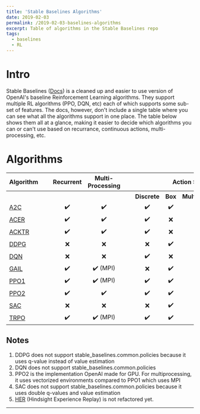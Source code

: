 ```yaml
---
title: 'Stable Baselines Algorithms'
date: 2019-02-03
permalink: /2019-02-03-baselines-algorithms
excerpt: Table of algorithms in the Stable Baselines repo
tags:
  - baselines
  - RL
---
```


# Intro

Stable Baselines (<a href="https://stable-baselines.readthedocs.io/en/master/index.html">Docs</a>) is a cleaned up and easier to use version of OpenAI's baseline Reinforcement Learning algorithms. They support multiple RL algorithms (PPO, DQN, etc) each of which supports some sub-set of features. The docs, however, don't include a single table where you can see what all the algorithms support in one place. The table below shows them all at a glance, making it easier to decide which algorithms you can or can't use based on recurrance, continuous actions, multi-processing, etc.

# Algorithms

<style>
td.centered {
    text-align: center;
}
td.extra_space {
    padding-left: 2em;
}
th.centered {
    text-align: center;
}
th.fixed {
    width: 5em;
}
th.extra_space {
    padding-left: 2em;
}
</style>

<table>
    <tr><th>Algorithm</th>
        <th class="centered extra_space">Recurrent</th><th>Multi-Processing</th>
            <th colspan="4" class="centered">Action Spaces</th><th colspan="4" class="centered">Observation Spaces</th></tr>
    <tr><th></th><th></th><th></th>
            <th class="fixed extra_space">Discrete</th><th class="fixed">Box</th><th class="fixed">MultiDiscrete</th><th class="fixed">MultiBinary</th>
            <th class="fixed extra_space">Discrete</th><th class="fixed">Box</th><th class="fixed">MultiDiscrete</th><th class="fixed">MultiBinary</th>
    </tr>
    <tr><td><a href="https://stable-baselines.readthedocs.io/en/master/modules/a2c.html">A2C</a></td>
        <td class="centered extra_space">✔️</td><td class="centered">✔️</td>
        <td class="centered extra_space">✔️</td><td class="centered">✔️</td><td class="centered">✔️</td><td class="centered">✔️</td>
        <td class="centered extra_space">✔️</td><td class="centered">✔️</td><td class="centered">✔️</td><td class="centered">✔️</td>
    </tr>
    <tr><td><a href="https://stable-baselines.readthedocs.io/en/master/modules/acer.html">ACER</a></td>
        <td class="centered extra_space">✔️</td><td class="centered">✔️</td>
        <td class="centered extra_space">✔️</td><td class="centered">❌</td><td class="centered">❌</td><td class="centered">❌</td>
        <td class="centered extra_space">✔️</td><td class="centered">✔️</td><td class="centered">✔️</td><td class="centered">✔️</td>
    </tr>
    <tr><td><a href="https://stable-baselines.readthedocs.io/en/master/modules/acktr.html">ACKTR</a></td>
        <td class="centered extra_space">✔️</td><td class="centered">✔️</td>
        <td class="centered extra_space">✔️</td><td class="centered">❌</td><td class="centered">❌</td><td class="centered">❌</td>
        <td class="centered extra_space">✔️</td><td class="centered">✔️</td><td class="centered">✔️</td><td class="centered">✔️</td>
    </tr>
    <tr><td><a href="https://stable-baselines.readthedocs.io/en/master/modules/ddpg.html">DDPG</a></td>
        <td class="centered extra_space">❌</td><td class="centered">❌</td>
        <td class="centered extra_space">❌</td><td class="centered">✔️</td><td class="centered">❌</td><td class="centered">❌</td>
        <td class="centered extra_space">✔️</td><td class="centered">✔️</td><td class="centered">✔️</td><td class="centered">✔️</td>
    </tr>
    <tr><td><a href="https://stable-baselines.readthedocs.io/en/master/modules/dqn.html">DQN</a></td>
        <td class="centered extra_space">❌</td><td class="centered">❌</td>
        <td class="centered extra_space">✔️</td><td class="centered">❌</td><td class="centered">❌</td><td class="centered">❌</td>
        <td class="centered extra_space">✔️</td><td class="centered">✔️</td><td class="centered">✔️</td><td class="centered">✔️</td>
    </tr>
    <tr><td><a href="https://stable-baselines.readthedocs.io/en/master/modules/gail.html">GAIL</a></td>
        <td class="centered extra_space">✔️</td><td class="centered">✔️ (MPI)</td>
        <td class="centered extra_space">❌</td><td class="centered">✔️</td><td class="centered">❌</td><td class="centered">❌</td>
        <td class="centered extra_space">✔️</td><td class="centered">✔️</td><td class="centered">✔️</td><td class="centered">✔️</td>
    </tr>
    <tr><td><a href="https://stable-baselines.readthedocs.io/en/master/modules/ppo1.html">PPO1</a></td>
        <td class="centered extra_space">✔️</td><td class="centered">✔️ (MPI)</td>
        <td class="centered extra_space">✔️</td><td class="centered">✔️</td><td class="centered">✔️</td><td class="centered">✔️</td>
        <td class="centered extra_space">✔️</td><td class="centered">✔️</td><td class="centered">✔️</td><td class="centered">✔️</td>
    </tr>
    <tr><td><a href="https://stable-baselines.readthedocs.io/en/master/modules/ppo2.html">PPO2</a></td>
        <td class="centered extra_space">✔️</td><td class="centered">✔️</td>
        <td class="centered extra_space">✔️</td><td class="centered">✔️</td><td class="centered">✔️</td><td class="centered">✔️</td>
        <td class="centered extra_space">✔️</td><td class="centered">✔️</td><td class="centered">✔️</td><td class="centered">✔️</td>
    </tr>
    <tr><td><a href="https://stable-baselines.readthedocs.io/en/master/modules/sac.html">SAC</a></td>
        <td class="centered extra_space">❌</td><td class="centered">❌</td>
        <td class="centered extra_space">❌</td><td class="centered">✔️</td><td class="centered">❌</td><td class="centered">❌</td>
        <td class="centered extra_space">✔️</td><td class="centered">✔️</td><td class="centered">✔️</td><td class="centered">✔️</td>
    </tr>
    <tr><td><a href="https://stable-baselines.readthedocs.io/en/master/modules/trpo.html">TRPO</a></td>
        <td class="centered extra_space">✔️</td><td class="centered">✔️ (MPI)</td>
        <td class="centered extra_space">✔️</td><td class="centered">✔️</td><td class="centered">✔️</td><td class="centered">✔️</td>
        <td class="centered extra_space">✔️</td><td class="centered">✔️</td><td class="centered">✔️</td><td class="centered">✔️</td>
    </tr>
</table>
<div>
<h2>Notes</h2>
<ol>
<li>DDPG does not support stable_baselines.common.policies because it uses q-value instead of value estimation</li>
<li>DQN does not support stable_baselines.common.policies</li>
<li>PPO2 is the implementation OpenAI made for GPU. For multiprocessing, it uses vectorized environments compared to PPO1 which uses MPI</li>
<li>SAC does not support stable_baselines.common.policies because it uses double q-values and value estimation</li>
<li><a href="https://stable-baselines.readthedocs.io/en/master/modules/her.html">HER</a> (Hindsight Experience Replay) is not refactored yet.</li>
</ol>

---
